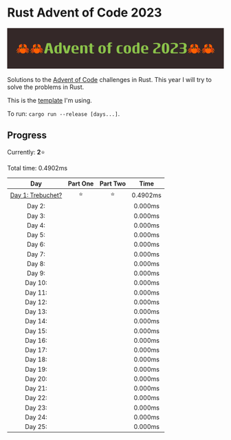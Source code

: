 # Rust Advent of Code 2023

![crab banner](.images/banner.png)

Solutions to the [Advent of Code](https://adventofcode.com/) challenges in Rust. This year I will try to solve the problems in Rust.

This is the [template](https://github.com/agubelu/AoC-rust-template) I'm using.

To run: `cargo run --release [days...]`.

## Progress

Currently: **2**⭐

Total time: 0.4902ms

| Day | Part One | Part Two | Time |
|:---:|:---:|:---:|:---:|
| [Day 1: Trebuchet?](https://adventofcode.com/2023/day/1) | ⭐ | ⭐ | 0.4902ms |
| Day 2: |  |  | 0.000ms |
| Day 3: |  |  | 0.000ms |
| Day 4: |  |  | 0.000ms |
| Day 5: |  |  | 0.000ms |
| Day 6: |  |  | 0.000ms |
| Day 7: |  |  | 0.000ms |
| Day 8: |  |  | 0.000ms |
| Day 9: |  |  | 0.000ms |
| Day 10: |  |  | 0.000ms |
| Day 11: |  |  | 0.000ms |
| Day 12: |  |  | 0.000ms |
| Day 13: |  |  | 0.000ms |
| Day 14: |  |  | 0.000ms |
| Day 15: |  |  | 0.000ms |
| Day 16: |  |  | 0.000ms |
| Day 17: |  |  | 0.000ms |
| Day 18: |  |  | 0.000ms |
| Day 19: |  |  | 0.000ms |
| Day 20: |  |  | 0.000ms |
| Day 21: |  |  | 0.000ms |
| Day 22: |  |  | 0.000ms |
| Day 23: |  |  | 0.000ms |
| Day 24: |  |  | 0.000ms |
| Day 25: |  |  | 0.000ms |

